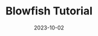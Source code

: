 ---
title: "Blowfish Tutorial"
date: 2023-10-02
externalUrl: "https://blowfish-tutorial.web.app/"
---